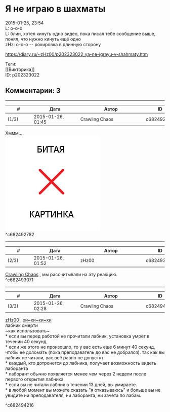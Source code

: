 Я не играю в шахматы
====================

  
2015-01-25, 23:54  
 L: о-о-о   
 L: блин, хотел кинуть одно видео, пока писал тебе сообщение выше, понял, что нужно кинуть ещё одно   
 zHz: о-о-о -- рокировка в длинную сторону   
  
<https://diary.ru/~zHz00/p202323022_ya-ne-igrayu-v-shahmaty.htm>  
  
Теги:  
[[Викторика]]  
ID: p202323022  


Комментарии: 3
--------------

  


---



|         #         |              Дата              |                     Автор                     |           ID           |
| --- | --- | --- | --- |
| (1/3) | 2015-01-26, 01:45 | Crawling Chaos | c682492782 |

  
 Хммм...   
 ![](pics/Logo_L.png)   
 ^c682492782

---



|         #         |              Дата              |                     Автор                     |           ID           |
| --- | --- | --- | --- |
| (2/3) | 2015-01-26, 01:52 | zHz00 | c682493071 |

  
  [Crawling Chaos](http://degozaru.diary.ru "de gozaru")  , мы рассчитывали на эту реакцию.   
 ^c682493071

---



|         #         |              Дата              |                     Автор                     |           ID           |
| --- | --- | --- | --- |
| (3/3) | 2015-01-26, 02:28 | Crawling Chaos | c682494216 |

  
  [zHz00](https://zHz00.diary.ru "Untitled")  ,  [хи~хи~хи~хи](https://zHz00.diary.ru/p202323022.htm?index=1#linkmore202323022m1)      
 лабник смерти   
 ~как использовать~   
 \* если вы перед работой не прочитали лабник, установка умрёт в течении 40 секунд   
 \* если же этого не произошло, то у вас есть еще 6 минут 40 секунд, чтобы её доломать (пока преподаватель до вас не добрался). так как вы лабник не читали, вас всё равно не допустят   
 \* каждый, кто дотронется до лабника, получает возможность видеть лаборанта   
 \* лаборант обычно появляется менее чем через 2 недели после первого открытия лабника   
 \* если вы не читали лабник в течении 13 дней, вы умираете.   
 \* в любой момент вы можете сказать "я отказываюсь" и больше вы не увидите ни преподавателя, ни лаборанта, ни зачёта по лабам.   
     
 ^c682494216